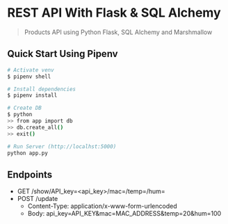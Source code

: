 # REST API With Flask & SQL Alchemy

> Products API using Python Flask, SQL Alchemy and Marshmallow

## Quick Start Using Pipenv

``` bash
# Activate venv
$ pipenv shell

# Install dependencies
$ pipenv install

# Create DB
$ python
>> from app import db
>> db.create_all()
>> exit()

# Run Server (http://localhst:5000)
python app.py
```

## Endpoints

* GET     /show/API_key=<api_key>/mac=<mac>/temp=<temp>/hum=<hum>
* POST     /update
   * Content-Type: application/x-www-form-urlencoded
   * Body: api_key=API_KEY&mac=MAC_ADDRESS&temp=20&hum=100

